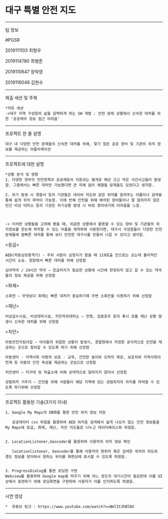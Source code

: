 # 대구 특별 안전 지도

	
 ----------------------------------------------------------------------------------------------------------------------

팀 정보

  #PGSR
	
  2019111103 최형우
  
  2019114780 최병준
  
  2019110647 장락영
  
  2019116048 김현수


----------------------------------------------------------------------------------------------------------------------

제출 세션 및 주제

	*자유 세션
	->대구 지역 구성원의 삶을 윤택하게 하는 SW 개발 : 안전 문제 상황에서 신속한 대처를 위한 '공공재의 정보 접근 어려움'

----------------------------------------------------------------------------------------------------------------------


프로젝트 한 줄 설명

	대구 내 다양한 안전 문제들의 신속한 대처를 위해, 찾기 힘든 공공 장비 및 기관의 위치 정보를 제공하는 어플리케이션 

----------------------------------------------------------------------------------------------------------------------


프로젝트에 대한 설명



	
	*상황 분석 및 영향
	1. 다양한 정부의 안전정책과 공공재등의 지원과는 별개로 매년 크고 작은 사건사고들이 발생함. 그중에서는 빠른 대처만 가능했다면 큰 피해 없이 해결될 문제들도 있었다고 생각함.

	2. 위기 발생 시 경찰서 등의 기관들은 네이버 지도와 같은 위치를 알려주는 어플이나 검색을 통해 쉽게 위치 파악이 가능함. 이에 반해 안전을 위해 배치된 장비들이나 잘 알려지지 않은 민간 비상 대피소 등의 기관은 위기상황 발생 시 바로 찾아내기에 어려움을 느낌.


	
	-> 이러한 상황들을 고려해 봤을 때, 위급한 상황에서 활용할 수 있는 장비 및 기관들의 위치정보를 한눈에 파악할 수 있는 어플을 제작하여 사용한다면, 대구시 구성원들이 다양한 안전문제들에 발빠른 대처를 통해 보다 안전한 대구시를 만들어 나갈 수 있다고 생각함.
	
	
	


<응급>

	AED(자동심장충격기) - 주위 사람이 심정지가 왔을 때 119호출 만으로는 오는데 물리적인 시간이 소요. 현장에서 빠른 대처를 위해 선정함 
	
	심야약국 / 24시간 약국 – 응급처치가 필요한 상황에 시간에 한정되지 않고 갈 수 있는 약국들의 정보 제공을 위해 선정함


<화재>

	소화전 – 무엇보다 화재는 빠른 대처가 중요하기에 주변 소화전을 이용하기 위해 선정함


<재난>

	비상급수시설, 비상대피시설, 지진옥외대피소 – 전쟁, 집중호우 등의 혹시 모를 재난 상황 발생시 신속한 대피를 위해 선정함


<치안>

	아동안전지킴이집 – 아이들의 위험한 상황이 발생시, 경찰청에서 지정한 공식적으로 안전을 제공하는 곳으로 찾아갈 수 있도록 하기 위해 선정함
	
	아동센터 - 지역사회 아동의 보호 · 교육, 건전한 놀이와 오락의 제공, 보호자와 지역사회의 연계 등 아동의 건전 육성을 제공하는 곳임으로 선정함 
	
	치안센터 – 지구대 및 파출소에 비해 상대적으로 알려지지 않아서 선정함 
	
	성범죄자 거주지 – 안전을 위해 사람들이 해당 지역에 있는 성범죄자의 위치를 파악할 수 있도록 하기위해 선정함

----------------------------------------------------------------------------------------------------------------------


프로젝트 활용된 기술(3가지 이내)

	1. Google My Maps의 DB화를 통한 안전 위치 정보 저장 
	   
	   공공데이터 csv 파일을 활용하여 AED 위치등 검색해서 쉽게 나오지 않는 안전 정보들을 My Maps에 응급, 화재, 재난, 치안 지도들로 나누고 데이터베이스화 하였음.
	
	
	2. LocationListener,Geocoder를 활용하여 사용자의 위치 정보 확인 
	   
	   locationlistener, Geocoder를 통해 사용자의 현위치 혹은 검색한 위치의 위도와 경도 정보를 받아와서 원하는 위치를 화면상에 표시할 수 있도록 하였음.
	
	
	3. ProgressDialog를 통한 로딩창 구현
	Webview를 활용하여 Google map을 띄우기 위해 어느 정도의 대기시간이 필요한데 이를 UI상에서 표현하기 위해 로딩화면을 구현하여 사용자가 이를 인지하도록 하였음.
	
	
----------------------------------------------------------------------------------------------------------------------



시연 영상

	*  유튜브 링크 : https://www.youtube.com/watch?v=NmlIt3hBlDU


----------------------------------------------------------------------------------------------------------------------
	

